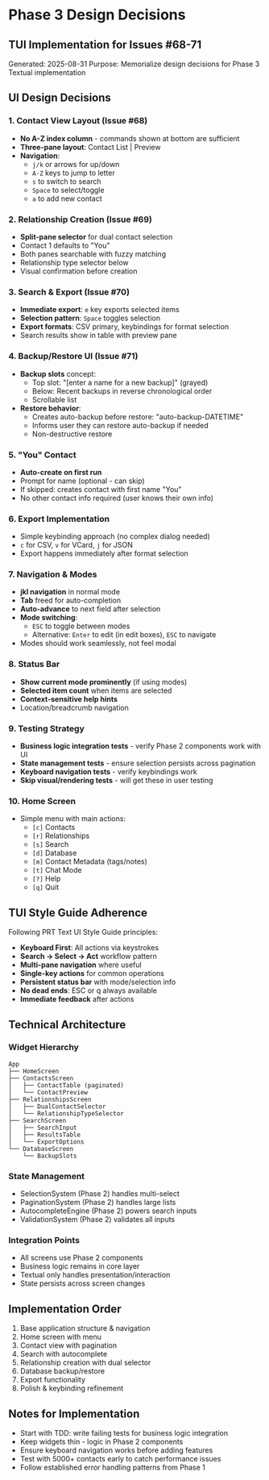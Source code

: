 # Phase 3 Design Decisions
## TUI Implementation for Issues #68-71

Generated: 2025-08-31
Purpose: Memorialize design decisions for Phase 3 Textual implementation

## UI Design Decisions

### 1. Contact View Layout (Issue #68)
- **No A-Z index column** - commands shown at bottom are sufficient
- **Three-pane layout**: Contact List | Preview
- **Navigation**: 
  - `j/k` or arrows for up/down
  - `A-Z` keys to jump to letter
  - `s` to switch to search
  - `Space` to select/toggle
  - `a` to add new contact

### 2. Relationship Creation (Issue #69)
- **Split-pane selector** for dual contact selection
- Contact 1 defaults to "You"
- Both panes searchable with fuzzy matching
- Relationship type selector below
- Visual confirmation before creation

### 3. Search & Export (Issue #70)
- **Immediate export**: `e` key exports selected items
- **Selection pattern**: `Space` toggles selection
- **Export formats**: CSV primary, keybindings for format selection
- Search results show in table with preview pane

### 4. Backup/Restore UI (Issue #71)
- **Backup slots** concept:
  - Top slot: "[enter a name for a new backup]" (grayed)
  - Below: Recent backups in reverse chronological order
  - Scrollable list
- **Restore behavior**:
  - Creates auto-backup before restore: "auto-backup-DATETIME"
  - Informs user they can restore auto-backup if needed
  - Non-destructive restore

### 5. "You" Contact
- **Auto-create on first run**
- Prompt for name (optional - can skip)
- If skipped: creates contact with first name "You"
- No other contact info required (user knows their own info)

### 6. Export Implementation
- Simple keybinding approach (no complex dialog needed)
- `c` for CSV, `v` for VCard, `j` for JSON
- Export happens immediately after format selection

### 7. Navigation & Modes
- **jkl navigation** in normal mode
- **Tab** freed for auto-completion
- **Auto-advance** to next field after selection
- **Mode switching**:
  - `ESC` to toggle between modes
  - Alternative: `Enter` to edit (in edit boxes), `ESC` to navigate
- Modes should work seamlessly, not feel modal

### 8. Status Bar
- **Show current mode prominently** (if using modes)
- **Selected item count** when items are selected
- **Context-sensitive help hints**
- Location/breadcrumb navigation

### 9. Testing Strategy
- **Business logic integration tests** - verify Phase 2 components work with UI
- **State management tests** - ensure selection persists across pagination
- **Keyboard navigation tests** - verify keybindings work
- **Skip visual/rendering tests** - will get these in user testing

### 10. Home Screen
- Simple menu with main actions:
  - `[c]` Contacts
  - `[r]` Relationships  
  - `[s]` Search
  - `[d]` Database
  - `[m]` Contact Metadata (tags/notes)
  - `[t]` Chat Mode
  - `[?]` Help
  - `[q]` Quit

## TUI Style Guide Adherence

Following PRT Text UI Style Guide principles:
- **Keyboard First**: All actions via keystrokes
- **Search → Select → Act** workflow pattern
- **Multi-pane navigation** where useful
- **Single-key actions** for common operations
- **Persistent status bar** with mode/selection info
- **No dead ends**: ESC or q always available
- **Immediate feedback** after actions

## Technical Architecture

### Widget Hierarchy
```
App
├── HomeScreen
├── ContactsScreen
│   ├── ContactTable (paginated)
│   └── ContactPreview
├── RelationshipsScreen
│   ├── DualContactSelector
│   └── RelationshipTypeSelector
├── SearchScreen
│   ├── SearchInput
│   ├── ResultsTable
│   └── ExportOptions
└── DatabaseScreen
    └── BackupSlots
```

### State Management
- SelectionSystem (Phase 2) handles multi-select
- PaginationSystem (Phase 2) handles large lists
- AutocompleteEngine (Phase 2) powers search inputs
- ValidationSystem (Phase 2) validates all inputs

### Integration Points
- All screens use Phase 2 components
- Business logic remains in core layer
- Textual only handles presentation/interaction
- State persists across screen changes

## Implementation Order

1. Base application structure & navigation
2. Home screen with menu
3. Contact view with pagination
4. Search with autocomplete
5. Relationship creation with dual selector
6. Database backup/restore
7. Export functionality
8. Polish & keybinding refinement

## Notes for Implementation

- Start with TDD: write failing tests for business logic integration
- Keep widgets thin - logic in Phase 2 components
- Ensure keyboard navigation works before adding features
- Test with 5000+ contacts early to catch performance issues
- Follow established error handling patterns from Phase 1